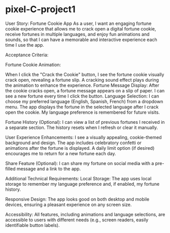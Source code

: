 # pixel-C-project1
User Story: Fortune Cookie App
As a user, I want an engaging fortune cookie experience that allows me to crack open a digital fortune cookie, receive fortunes in multiple languages, and enjoy fun animations and sounds, so that I can have a memorable and interactive experience each time I use the app.


Acceptance Criteria:

Fortune Cookie Animation:

When I click the "Crack the Cookie" button, I see the fortune cookie visually crack open, revealing a fortune slip.
A cracking sound effect plays during the animation to enhance the experience.
Fortune Message Display:
After the cookie cracks open, a fortune message appears on a slip of paper.
I can see a new fortune every time I click the button.
Language Selection:
I can choose my preferred language (English, Spanish, French) from a dropdown menu.
The app displays the fortune in the selected language after I crack open the cookie.
My language preference is remembered for future visits.

Fortune History (Optional):
I can view a list of previous fortunes I received in a separate section.
The history resets when I refresh or clear it manually.

User Experience Enhancements:
I see a visually appealing, cookie-themed background and design.
The app includes celebratory confetti or animations after the fortune is displayed.
A daily limit option (if desired) encourages me to return for a new fortune each day.

Share Feature (Optional):
I can share my fortune on social media with a pre-filled message and a link to the app.

Additional Technical Requirements:
Local Storage:
The app uses local storage to remember my language preference and, if enabled, my fortune history.

Responsive Design:
The app looks good on both desktop and mobile devices, ensuring a pleasant experience on any screen size.

Accessibility:
All features, including animations and language selections, are accessible to users with different needs (e.g., screen readers, easily identifiable button labels).